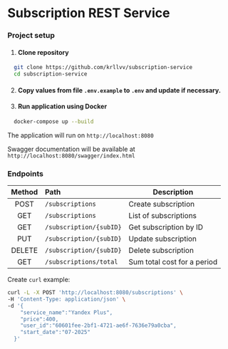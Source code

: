 # Subscription REST Service

### Project setup

1. #### Clone repository
```bash
  git clone https://github.com/krllvv/subscription-service
  cd subscription-service
```

2. ####  Copy values from file `.env.example` to `.env` and update if necessary.

3. #### Run application using Docker
```bash
  docker-compose up --build
```

The application will run on `http://localhost:8080`

Swagger documentation will be available at `http://localhost:8080/swagger/index.html`

### Endpoints

| Method | Path                    | Description                 |
|:------:|:------------------------|-----------------------------|
|  POST  | `/subscriptions`        | Create subscription         |
|  GET   | `/subscriptions`        | List of subscriptions       |
|  GET   | `/subscription/{subID}` | Get subscription by ID      |
|  PUT   | `/subscription/{subID}` | Update subscription         |
| DELETE | `/subscription/{subID}` | Delete subscription         |
|  GET   | `/subscriptions/total`  | Sum total cost for a period |


Create `curl` example:
```bash
curl -L -X POST 'http://localhost:8080/subscriptions' \
-H 'Content-Type: application/json' \
-d '{
    "service_name":"Yandex Plus",
    "price":400,
    "user_id":"60601fee-2bf1-4721-ae6f-7636e79a0cba",
    "start_date":"07-2025"
  }'
```